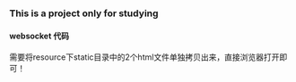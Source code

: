 ### This is a project only for studying

#### websocket 代码

需要将resource下static目录中的2个html文件单独拷贝出来，直接浏览器打开即可！